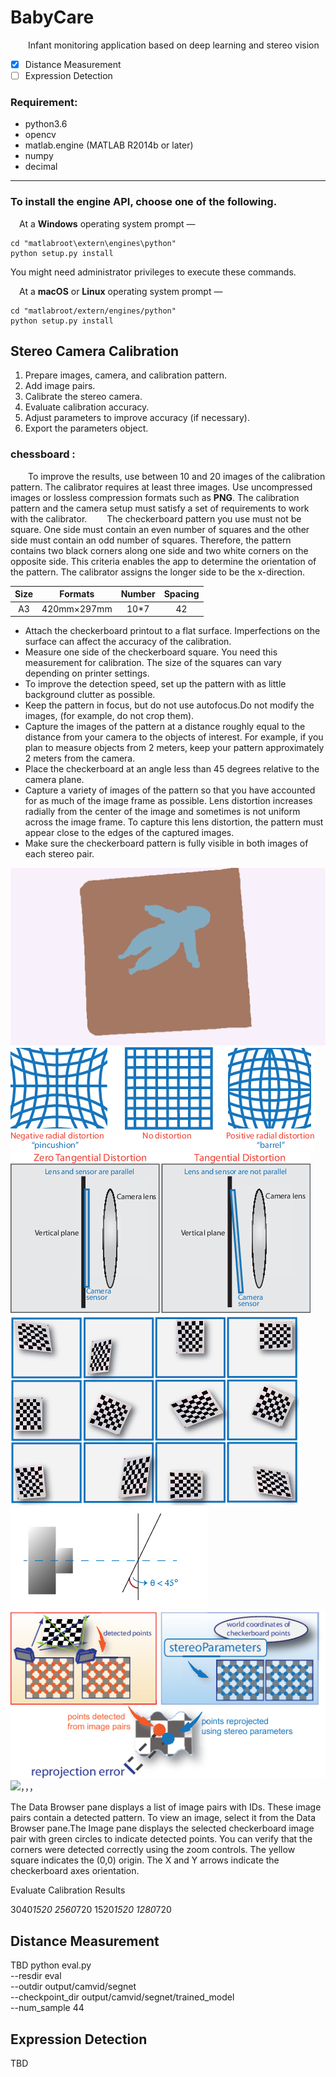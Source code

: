 # BabyCare
&emsp;&emsp;Infant monitoring application based on deep learning and stereo vision
* [x] Distance Measurement
* [ ] Expression Detection

### Requirement:
* python3.6
* opencv
* matlab.engine (MATLAB R2014b or later)
* numpy
* decimal
----
### To install the engine API, choose one of the following.

&emsp;At a **Windows** operating system prompt —

    cd "matlabroot\extern\engines\python"
    python setup.py install
You might need administrator privileges to execute these commands.

&emsp;At a **macOS** or **Linux** operating system prompt —

    cd "matlabroot/extern/engines/python"
    python setup.py install
    



## Stereo Camera Calibration
1. Prepare images, camera, and calibration pattern.
2. Add image pairs.
3. Calibrate the stereo camera.
4. Evaluate calibration accuracy.
5. Adjust parameters to improve accuracy (if necessary).
6. Export the parameters object.

### chessboard :
&emsp;&emsp;To improve the results, use between 10 and 20 images of the calibration pattern. The calibrator requires at least three images. Use uncompressed images or lossless compression formats such as **PNG**. The calibration pattern and the camera setup must satisfy a set of requirements to work with the calibrator. 
 &emsp;&emsp;The checkerboard pattern you use must not be square. One side must contain an even number of squares and the other side must contain an odd number of squares. Therefore, the pattern contains two black corners along one side and two white corners on the opposite side. This criteria enables the app to determine the orientation of the pattern. The calibrator assigns the longer side to be the x-direction.

| Size  | Formats | Number<span class="Apple-tab-span" style="white-space:pre"></span> | Spacing  |
| :-: | :-: | :-: | :-: |
| A3 | 420mm×297mm | 10*7 | 42 |

* Attach the checkerboard printout to a flat surface. Imperfections on the surface can affect the accuracy of the calibration.
* Measure one side of the checkerboard square. You need this measurement for calibration. The size of the squares can vary depending on printer settings.
* To improve the detection speed, set up the pattern with as little background clutter as possible.
* Keep the pattern in focus, but do not use autofocus.Do not modify the images, (for example, do not crop them).
* Capture the images of the pattern at a distance roughly equal to the distance from your camera to the objects of interest. For example, if you plan to measure objects from 2 meters, keep your pattern approximately 2 meters from the camera.
* Place the checkerboard at an angle less than 45 degrees relative to the camera plane.
* Capture a variety of images of the pattern so that you have accounted for as much of the image frame as possible. Lens distortion increases radially from the center of the image and sometimes is not uniform across the image frame. To capture this lens distortion, the pattern must appear close to the edges of the captured images.
* Make sure the checkerboard pattern is fully visible in both images of each stereo pair.


![，，，-c40](https://github.com/wang-jinchao/BabyCare/blob/master/image/1.png)
![，，，](https://github.com/wang-jinchao/BabyCare/blob/master/image/calibration_radial_distortion.png)
![，，，](https://github.com/wang-jinchao/BabyCare/blob/master/image/calibration_tangentialdistortion.png)
![，，，](https://github.com/wang-jinchao/BabyCare/blob/master/image/cameracalibrator_fov2.png)
![，，，](https://github.com/wang-jinchao/BabyCare/blob/master/image/checkerboard_angle.png)
![，，，](https://github.com/wang-jinchao/BabyCare/blob/master/image/stereocalibration_reprojectionerror.png)
![，，，]()


The Data Browser pane displays a list of image pairs with IDs. These image pairs contain a detected pattern. To view an image, select it from the Data Browser pane.The Image pane displays the selected checkerboard image pair with green circles to indicate detected points. You can verify that the corners were detected correctly using the zoom controls. The yellow square indicates the (0,0) origin. The X and Y arrows indicate the checkerboard axes orientation.

Evaluate Calibration Results






3040*1520			2560*720
1520*1520			1280*720		



## Distance Measurement
TBD
python eval.py \
  --resdir eval \
  --outdir output/camvid/segnet \
  --checkpoint_dir output/camvid/segnet/trained_model \
  --num_sample 44

## Expression Detection
TBD
    
